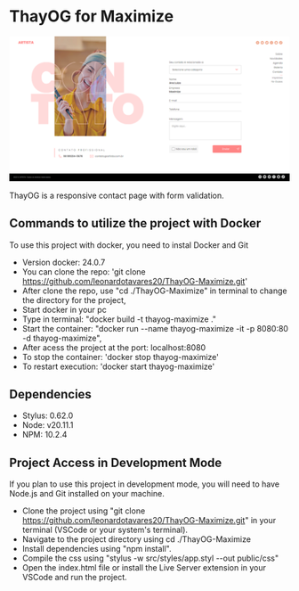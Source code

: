 # ThayOG for Maximize

![Alt Text](./public/assets/images/thaynaog-captura.png)

ThayOG is a responsive contact page with form validation.

## Commands to utilize the project with Docker

To use this project with docker, you need to instal Docker and Git

- Version docker: 24.0.7
- You can clone the repo: 'git clone https://github.com/leonardotavares20/ThayOG-Maximize.git'
- After clone the repo, use "cd ./ThayOG-Maximize" in terminal to change the directory for the project,
- Start docker in your pc
- Type in terminal: "docker build -t thayog-maximize ."
- Start the container: "docker run --name thayog-maximize -it -p 8080:80 -d thayog-maximize",
- After acess the project at the port: localhost:8080
- To stop the container: 'docker stop thayog-maximize'
- To restart execution: 'docker start thayog-maximize'

## Dependencies

- Stylus: 0.62.0
- Node: v20.11.1
- NPM: 10.2.4

## Project Access in Development Mode

If you plan to use this project in development mode, you will need to have Node.js and Git installed on your machine.

- Clone the project using "git clone https://github.com/leonardotavares20/ThayOG-Maximize.git" in your terminal (VSCode or your system's terminal).
- Navigate to the project directory using cd ./ThayOG-Maximize
- Install dependencies using "npm install".
- Compile the css using "stylus -w src/styles/app.styl --out public/css"
- Open the index.html file or install the Live Server extension in your VSCode and run the project.
